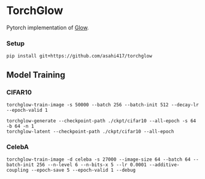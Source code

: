 # TorchGlow
Pytorch implementation of [Glow](https://d4mucfpksywv.cloudfront.net/research-covers/glow/paper/glow.pdf).

### Setup
```
pip install git+https://github.com/asahi417/torchglow 
```

## Model Training
### CIFAR10
```shell script
torchglow-train-image -s 50000 --batch 256 --batch-init 512 --decay-lr --epoch-valid 1 
```

```shell script
torchglow-generate --checkpoint-path ./ckpt/cifar10 --all-epoch -s 64 -b 64 -n 1
torchglow-latent --checkpoint-path ./ckpt/cifar10 --all-epoch 
```

### CelebA
```shell script
torchglow-train-image -d celeba -s 27000 --image-size 64 --batch 64 --batch-init 256 --n-level 6 --n-bits-x 5 --lr 0.0001 --additive-coupling --epoch-save 5 --epoch-valid 1 --debug
```
